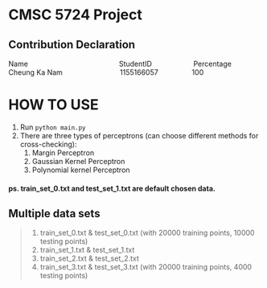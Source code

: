 # CMSC 5724 Project


## Contribution Declaration
Name&nbsp;&nbsp;&nbsp;&nbsp;&nbsp;&nbsp;&nbsp;&nbsp;&nbsp;&nbsp;&nbsp;&nbsp;&nbsp;&nbsp;&nbsp;&nbsp;&nbsp;&nbsp;&nbsp;&nbsp;&nbsp;&nbsp;&nbsp;&nbsp;&nbsp;&nbsp;&nbsp;&nbsp;&nbsp;&nbsp;&nbsp;&nbsp;&nbsp;&nbsp;&nbsp;&nbsp;&nbsp;&nbsp;&nbsp;&nbsp;&nbsp;&nbsp;&nbsp;&nbsp;&nbsp;&nbsp;StudentID&nbsp;&nbsp;&nbsp;&nbsp;&nbsp;&nbsp;&nbsp;&nbsp;&nbsp;&nbsp;&nbsp;&nbsp;&nbsp;&nbsp;&nbsp;&nbsp;&nbsp;&nbsp;&nbsp;&nbsp; Percentage\
Cheung Ka Nam &nbsp;&nbsp;&nbsp;&nbsp;&nbsp;&nbsp;&nbsp;&nbsp;&nbsp;&nbsp;&nbsp;&nbsp;&nbsp;&nbsp;&nbsp;&nbsp;&nbsp;&nbsp;&nbsp;&nbsp;&nbsp;&nbsp;&nbsp;&nbsp;&nbsp;&nbsp;&nbsp;&nbsp;1155166057&nbsp;&nbsp;&nbsp;&nbsp;&nbsp;&nbsp;&nbsp;&nbsp;&nbsp;&nbsp;&nbsp;&nbsp;&nbsp;&nbsp;&nbsp;&nbsp;&nbsp;100

# HOW TO USE
1. Run ```python main.py```
2. There are three types of perceptrons (can choose different methods for cross-checking):
   1. Margin Perceptron
    2. Gaussian Kernel Perceptron
    3. Polynomial kernel Perceptron
    

#### ps. train_set_0.txt and test_set_1.txt are default chosen data. 

## Multiple data sets
> 1. train_set_0.txt & test_set_0.txt (with 20000 training points, 10000 testing points)
> 2. train_set_1.txt & test_set_1.txt
> 3. train_set_2.txt & test_set_2.txt
> 4. train_set_3.txt & test_set_3.txt (with 20000 training points, 4000 testing points)
